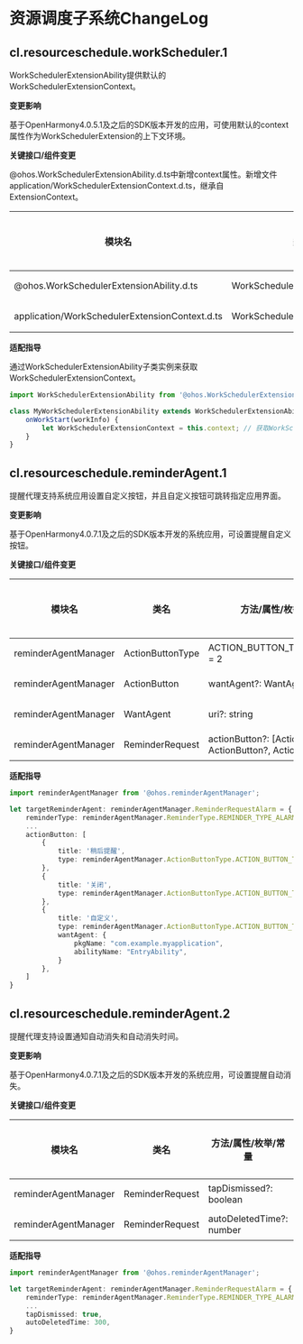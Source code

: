 # 资源调度子系统ChangeLog

## cl.resourceschedule.workScheduler.1

WorkSchedulerExtensionAbility提供默认的WorkSchedulerExtensionContext。

**变更影响**

基于OpenHarmony4.0.5.1及之后的SDK版本开发的应用，可使用默认的context属性作为WorkSchedulerExtension的上下文环境。

**关键接口/组件变更**

@ohos.WorkSchedulerExtensionAbility.d.ts中新增context属性。新增文件application/WorkSchedulerExtensionContext.d.ts，继承自ExtensionContext。

| 模块名 | 类名 | 方法/属性/枚举/常量 | 变更类型 | 
|  -- | -- | -- | -- |
| @ohos.WorkSchedulerExtensionAbility.d.ts | WorkSchedulerExtensionAbility | context: WorkSchedulerExtensionContext; | 新增 | 
| application/WorkSchedulerExtensionContext.d.ts | WorkSchedulerExtensionContext | - | 新增 | 

**适配指导**<br>

通过WorkSchedulerExtensionAbility子类实例来获取WorkSchedulerExtensionContext。

```ts
import WorkSchedulerExtensionAbility from '@ohos.WorkSchedulerExtensionAbility';

class MyWorkSchedulerExtensionAbility extends WorkSchedulerExtensionAbility {
    onWorkStart(workInfo) {
        let WorkSchedulerExtensionContext = this.context; // 获取WorkSchedulerExtensionContext
    }
}
```


## cl.resourceschedule.reminderAgent.1  

提醒代理支持系统应用设置自定义按钮，并且自定义按钮可跳转指定应用界面。

**变更影响**

基于OpenHarmony4.0.7.1及之后的SDK版本开发的系统应用，可设置提醒自定义按钮。

**关键接口/组件变更**

| 模块名 | 类名 | 方法/属性/枚举/常量 | 变更类型 | 
|  -- | -- | -- | -- |
| reminderAgentManager | ActionButtonType  | ACTION_BUTTON_TYPE_CUSTOM = 2 | 新增 | 
| reminderAgentManager | ActionButton  | wantAgent?: WantAgent | 新增 | 
| reminderAgentManager | WantAgent  | uri?: string | 新增 | 
| reminderAgentManager | ReminderRequest   | actionButton?: [ActionButton?, ActionButton?, ActionButton?] | 变更 | 

**适配指导**<br>

```ts
import reminderAgentManager from '@ohos.reminderAgentManager';

let targetReminderAgent: reminderAgentManager.ReminderRequestAlarm = {
    reminderType: reminderAgentManager.ReminderType.REMINDER_TYPE_ALARM, // 提醒类型为闹钟类型
    ...
    actionButton: [
        {
            title: '稍后提醒',
            type: reminderAgentManager.ActionButtonType.ACTION_BUTTON_TYPE_SNOOZE
        },
        {
            title: '关闭',
            type: reminderAgentManager.ActionButtonType.ACTION_BUTTON_TYPE_CLOSE
        },
        {
            title: '自定义',
            type: reminderAgentManager.ActionButtonType.ACTION_BUTTON_TYPE_CUSTOM,
            wantAgent: {
                pkgName: "com.example.myapplication",
                abilityName: "EntryAbility",
            }
        },
    ]
}
```

## cl.resourceschedule.reminderAgent.2  

提醒代理支持设置通知自动消失和自动消失时间。

**变更影响**

基于OpenHarmony4.0.7.1及之后的SDK版本开发的系统应用，可设置提醒自动消失。

**关键接口/组件变更**

| 模块名 | 类名 | 方法/属性/枚举/常量 | 变更类型 | 
|  -- | -- | -- | -- |
| reminderAgentManager | ReminderRequest | tapDismissed?: boolean | 新增 | 
| reminderAgentManager | ReminderRequest | autoDeletedTime?: number | 新增 | 

**适配指导**<br>

```ts
import reminderAgentManager from '@ohos.reminderAgentManager';

let targetReminderAgent: reminderAgentManager.ReminderRequestAlarm = {
    reminderType: reminderAgentManager.ReminderType.REMINDER_TYPE_ALARM, // 提醒类型为闹钟类型
    ...
    tapDismissed: true,
    autoDeletedTime: 300,
}
```